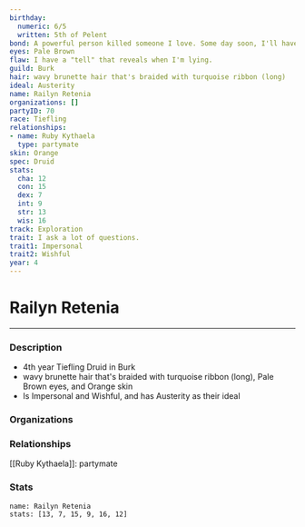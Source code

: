 ```yaml
---
birthday:
  numeric: 6/5
  written: 5th of Pelent
bond: A powerful person killed someone I love. Some day soon, I'll have my revenge.
eyes: Pale Brown
flaw: I have a "tell" that reveals when I'm lying.
guild: Burk
hair: wavy brunette hair that's braided with turquoise ribbon (long)
ideal: Austerity
name: Railyn Retenia
organizations: []
partyID: 70
race: Tiefling
relationships:
- name: Ruby Kythaela
  type: partymate
skin: Orange
spec: Druid
stats:
  cha: 12
  con: 15
  dex: 7
  int: 9
  str: 13
  wis: 16
track: Exploration
trait: I ask a lot of questions.
trait1: Impersonal
trait2: Wishful
year: 4
---
```

# Railyn Retenia
---
### Description
- 4th year Tiefling Druid in Burk
- wavy brunette hair that's braided with turquoise ribbon (long), Pale Brown eyes, and Orange skin
- Is Impersonal and Wishful, and has Austerity as their ideal

### Organizations
### Relationships
[[Ruby Kythaela]]: partymate
### Stats
```statblock
name: Railyn Retenia
stats: [13, 7, 15, 9, 16, 12]
```